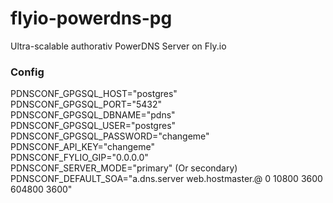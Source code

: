 # flyio-powerdns-pg
Ultra-scalable authorativ PowerDNS Server on Fly.io

### Config
PDNSCONF_GPGSQL_HOST="postgres"  
PDNSCONF_GPGSQL_PORT="5432"  
PDNSCONF_GPGSQL_DBNAME="pdns"  
PDNSCONF_GPGSQL_USER="postgres"  
PDNSCONF_GPGSQL_PASSWORD="changeme"  
PDNSCONF_API_KEY="changeme"  
PDNSCONF_FYLIO_GIP="0.0.0.0"  
PDNSCONF_SERVER_MODE="primary" (Or secondary)  
PDNSCONF_DEFAULT_SOA="a.dns.server web.hostmaster.@ 0 10800 3600 604800 3600"